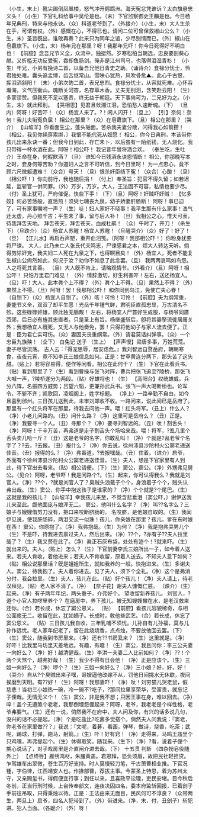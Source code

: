 <!-- { "loadSidebar": true } -->
（小生，末上）靴尖踢倒凤凰楼，怒气冲开鹦鹉洲。海天寃忿凭谁诉？太白旗悬忠义头！（小生）下官礼科给事中吴伦是也。（末）下官监察御史王麟是也。今日杨年兄典刑，特来与他永诀。（众）科道老爷到了。（外接介）（小生，末）大人生杀在手，可谓有权。（外）感慨在心，不得已也。请问二位可曾保救椒山公么？（小生，末）圣旨旣出，谁敢再奏？此来只为同年之谊，少尽别情而已。（外）椒山在皂纛旗下。（小生，末）杨年兄在那里？呀！我那年兄吓！你今日死得好不明白也！
【前腔】念吾兄节义全，众流中，独挺然。岁寒松柏当朝选，忠良要剖葵心献。又折槛无功反受寃，呑却鱼肠剑。俺非是江州司马，也落得泪湿青衫！
（小生）年兄，小弟有挽诗二首，以备吾兄他日青史之助。（诵诗介）食禄分忧士，怜君独处难。囊头追孟博，齿舌继常山。雪映心犹热，风吹骨愈▲。此心千古恨，挥泪洒斜阳！（末）小弟次韵二首，表兄忠烈。食禄分忧士，从容就死难。心怀呑瀚海，义气压衡山。魂断关河杳，名存草木香。丈夫无别泪，含笑赴云阳！（生）多蒙谬赞。但我死不足以塞责，终无益于朝廷。天下事尙可为，二兄好为之。（小生，末）就此拜别。
【哭相思】见君且敛湘江泪，恐怕愁人速断魂。（下）
（旦内）阿呀！好苦吓！（众）杨宜人来了。?！闲人闪开！（旦上）
【引】奈何！奈何！我儿夫衔寃负屈！
相公在那里？（众）在皂纛旗下。（旦）相公在那里？（哭介）
【山坡羊】你看面生尘，蓬头垢面。苦杀我夫妻分散，闪得我心如箭攒！〔相公，我见你绳穿索绑，〕我恨不能代死从奴愿！
相公，你今日典刑，本该带你孩儿出来永诀一番；但我今日到此，存亡未卜，以后虽有一陌纸钱，无人烧化。我只带得一杯水酒在此。阿呀！相公吓！
我记昔年曾将酒合欢。
（奉生吃，生吐介）王命在身，何暇飮酒？（旦）
谁知今日残酒永诀恩情断！
相公，你那晚写本之时，妾身何等苦劝？你道妇人之言不可听信，到今日里呵！
为一点忠心，竟不顾六尺微躯遭难！（众合）号天！（旦）恨杀奸臣结下寃！（众合）心酸！（旦）〔相公吓！〕你向前行，我也随后捐！
（付上）奉圣旨：犯官不得久留；如若迟延，监斩官一倂同罪。（外）万岁，万岁。大人，王法固不可容，私情也要少尽。（付）圣上犹可，严府催促。快些下手！（下）（旦）阿呀！奸贼吓奸贼！
【忆多姣】何必苦恁般，直恁煎！须臾七魄丧九泉，幼子娇妻肝肠断！
阿呀！事已迫了，可有家事嘱咐一声？（生）唗！妇人家好不晓事！我平生那有什么家事！浩气还太虚，丹心照千古；平生未了事，留与后人补！（旦）我相公之心，惟天可表，待我拜吿天地。
拜吿苍天，拜吿苍天，血成杜鹃！
（众）午时了，开刀！（杀生下）（旦跌介）（众）杨宜人苏醒！杨宜人苏醒！（旦醒哭介）（众）好了！好了！（旦）
【江儿水】再启呑声愬，重开血泪笺。〔阿呀！我那相公吓！〕你粉身犹要将尸谏。
大人，此乃未亡人张氏代夫鸣志，尸谏感君之本，烦大人转达天听。倘得剪除奸党，我夫妇二人死在九泉之下，也得瞑目矣！（外）杨宜人，死者不能复生椒山公尙然如此，何况于汝？劝你不如息了此念罢。（旦）
我两两哀鸣如鸟怨。人之将死其言善。
（旦）大人旣不肯上，请略观情节。（外看介）（旦）阿呀！相公吓！
只怕万里君门难见！
（外）情辞激切，好生利害吓！左右，送还杨宜人。（旦）吓！大人，此本眞个上不得？（外）眞个上不得。（旦）果然上不得？（外）果然上不得。（旦）阿呀！罢！我那相公吓！
和你同到乌江，免使亡夫心眷！
（自刎下）（众）杨宜人自刎了。（外）咳！可怜！可怜！
【前腔】夫为纲常重，妻能节义全，双双了却平生愿！光岳千年锺气鲜，君明臣直孤忠显，万古清名不殄。这些碌碌奸雄，顾此独无腼觍！
左右，将杨宜人尸首好生成服，与杨爷同厝西郊，后日必有旌其忠直者。只是圣上有旨，杨继盛斩后，卽将其妻孥流徙居庸关外；我想杨宜人旣死，又无人与他奏免，罢！只得将他幼子与家人流去便了。正是：臣为君亡实可伤。（众）妻因夫丧重纲常。（外）请君莫话纠弹事。（众）一个忠臣九族殃！（仝下）
白兔记
送子
（生上）
【声声慢】梁唐多事，万姓荒荒。妻子尽皆流荡。
古人云：『得宠思辱，居安虑危。』我刘智远自赘岳府，朝朝寒食，夜夜元宵，竟不知李氏三娘信息如何。正是：甘草黄连分两下，那头苦了这头甜。（贴上）若将容易得，便作等闲看。相公在此何干？（生）下官在此看兵书。（贴）看到那里了？（生）看到曹操与张飞对阵，曹兵把张飞追至?陵桥，那张飞大喊一声，?陵桥遂分为两段。（贴）好雄将也！（生）
【高阳台】权统雄威，兵分八阵，名振四方威势；吕望六韬，更兼孙武兵书。张飞一声大喝断桥也。论军令，不斩不齐；凯歌回，凌烟阁上，姓字标题。
（净上）一路辛勤不自由，如今且喜到邠州。三日孩儿送到此，未审刘郞收不收。一路问来，说此间已是岳府了。那里有一个红头将军在那里，待我去问他一声。喂！红头将军。（丑上）什么人？（净）小老儿问路的。（丑）问什么路？（净）这里可是岳府么？（丑）正是。（净）我要寻一个人。（丑）寻那个？（净）要寻刘智远的。（丑）呔！割舌头！（净）阿呀！千辛万苦，再弗道是走子割舌头个场哈来哉。喂！将军，?厾几里个舌头卖几哈一斤？（丑）这是老爷的名字，你敢乱叫！（净）个就是?厾老爷个名字了？?去，?去报。（丑）报什么？（净）你去说，徐州沛县沙陀村火公窦老递送佳音。（丑）报得的么？（净）弗番道，?去报嘿哉。（丑）住着。（进介）启爷，外面有个徐州沛县沙陀村火公窦老递送佳音。（生）夫人，想是下官家里有人到此，待下官出去看来。（贴）相公请便。（下）（生）窦公，窦公。（净）外甥弗见舅公。（见介）阿呀，老爷吓！我是问路个?。（生）起来，你可认得我么？我就是刘官人。（净）??个，?就是刘官人了？臭贼头浪戴子个个，身浪着子个个，贼头认弗出哉。（生）窦公，你手中抱这孩子是谁家的？（净）个个就是?个尾巴。（生）这就是我的孩儿？
【山坡羊】幸我孩儿来至，不觉含悲垂泪〔窦公吓，〕谢伊送我儿来至此。觑他面庞与娘浑无二。
窦公，他叫什么名字？（净）叫??名字么？三娘子与嫂嫂借剪刀没有，把口来咬断脐肠的。
名咬脐，是他娘自取的。（生）我闻伊见说，使我肝肠碎，两泪交流一似珠！孩儿，你亲娘在那里？孩儿，爹在东时娘在西！
窦公，你原抱了。（净）我弗抱哉。（生）为何？（净）我是抱弗哭男儿个（生）不是吓，待我进去禀过夫人，然后出来。（净）??个，?亦有子??夫人拉里哉了？（生）我又赘在此了。（净）眞正石灰布袋，处处有迹个！?就来吓。（生）就出来的。夫人。（贴上）怎么？（生）下官前妻李氏三娘所出一子，如今着人送来。若夫人肯收，着他进来；若夫人不肯收留，原着人送去。不知夫人意下如何？（贴）相公说那里话？旣是姐姐所生，就如我养的一般。快抱进来。（生）多谢夫人。窦公，待我抱了。夫人着你进去。见了夫人，须下个全礼。（净）这个是弗消分付，我会拉里。（生）夫人，孩儿在此。（贴）好个孩儿！（净）夫人请上，待老汉拜见。（贴）老人家不消了。（净）
【奈子花】谢夫人慷慨仁慈。
（跌介）（生）起来。（净）有子两年年纪，两头重子，介弗好个。
望收留新养孩儿。
刘官人，?道个小官人拉啰里养个？
在磨房中，养下孩儿。被无知嫂嫂撇在水，是老汉救来还你。（合）若长成，休忘了窦公恩义。
（贴）
【前腔】看孩儿容貌稀奇，与相公面庞无二。收留在此，犹如嫡子。长成时，敎他些武艺。（合）若长成，休忘了窦公恩义。
（贴）三日孩儿我自收，三年乳哺不须忧。儿孙自有儿孙福，莫与儿孙作远忧。老人家年纪老了，留在此烧烧香，点点烛，不要放他回去罢。（下）（生）窦公，随我到书房里来。（净）还有??书房厾来？（生）这里就是。（净）好吓！比我里马坊里天差地远。有趣，有趣！（生）窦公，我且问你：李三公夫妻一向好么？（净）好！越清健哉。（生）李洪一夫妻二人比前如何？（净）??！个两个天煞个，越弗好哉！（生）我少不得有日会他！（净）正是应该个。（生）三姐一向好么？（净）啰个？（生）三姐一向好么？（净）三小娘？好，好，好！（哭介）自从?个臭贼出来子嘿，哥嫂逼他改嫁不从，罚他日间挑水无休歇，夜间挨磨到天明。有??好！（生）阿呀！我那妻吓！（净）呔！刘穷猫儿哭老鼠，假慈悲！当初三小娘热一碗，冷一碗不?吃子，?那间拉里享荣华，受富贵，就忘记子俚哉。无情无义个！（生）窦公，非是我不想；只因王事在身，难以回去。（净）啐！盖个无遢煞个老老，我那倒埋怨俚起来？阿呀，老爷，我老老是个样性格，老爷弗要气。（生）还有一说，倘然我不在府中，夫人问及你，有兴的话多说几句，没兴的话不必提起。（净）个是吃盐比?吃酱多觉搭个。倘然夫人问我说：『窦老，你老爷在家里做??？』我说：『文呢，着碁，看画，弹琴，做诗，烧香，吃茶；武呢，踢球，打弹，跑马，射箭。』（生）吓！好有窍！（净）走得来，马鸣王庙里个只鸡嘿，再弗提起个。（生）休得取笑。随我来。（生下）（净）?看，说着子俚个搠心说话了，对子戏房里是介直闸介进去哉。（下）
十五贯
判斩
（四杂扮皂役随外上）
【点绛唇】雁绣鸿材，朱旛黄盖。君恩拜，恐负须眉，故把民社轻担贷。
乍驾雄车出翠微，苍生百万好支持。时人莫慢轻刀笔，千古萧曹相业推。下官况锺，字伯律，江西靖安人也。作掾部曹，荐拔主事。今蒙圣上特恩，着为苏州太守，又亲赐玺书，得假便宜行事；到任以来，且喜政平讼理，吏民安堵。目今秋后冬前，正当行刑时候，上台传奉部文，连夜决囚四名，委本府监斩回报，已着刽子手前往吊取，只得秉烛以待。正是：王法由来无面目，民风何可不淳良？（众带两生，两旦上）启爷，四名人犯带到了。（外）带进来。（净，末，付，丑刽子）斩犯进。犯人当面。（各跪介）（外）呀！
